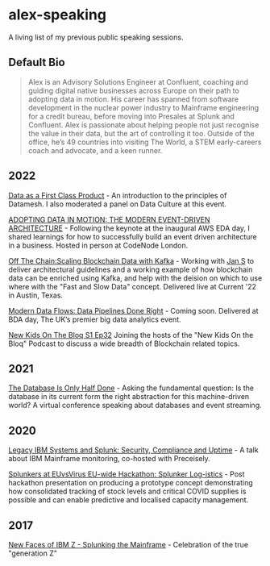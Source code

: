 # alex-speaking
A living list of my previous public speaking sessions.

## Default Bio
> Alex is an Advisory Solutions Engineer at Confluent, coaching and guiding digital native businesses across Europe on their path to adopting data in motion. His career has spanned from software development in the nuclear power industry to Mainframe engineering for a credit bureau, before moving into Presales at Splunk and Confluent. Alex is passionate about helping people not just recognise the value in their data, but the art of controlling it too. Outside of the office, he’s 49 countries into visiting The World, a STEM early-careers coach and advocate, and a keen runner.

## 2022
[Data as a First Class Product](https://www.sofasummits.com/data-ai-summit) - An introduction to the principles of Datamesh. I also moderated a panel on Data Culture at this event.

[ADOPTING DATA IN MOTION: THE MODERN EVENT-DRIVEN ARCHITECTURE](https://gotoldn.com/2022-eda-aws-day/schedule?date=2022-09-01) - Following the keynote at the inaugural AWS EDA day, I shared learnings for how to successfully build an event driven architecture in a business. Hosted in person at CodeNode London.

[Off The Chain:Scaling Blockchain Data with Kafka](https://www.confluent.io/events/current-2022/off-the-chain-scaling-blockchain-data-with-kafka) - Working with [Jan S](https://github.com/griga23) to deliver architectural guidelines and a working example of how blockchain data can be enriched using Kafka, and help with the deision on which to use where with the "Fast and Slow Data" concept. Delivered live at Current '22 in Austin, Texas.

[Modern Data Flows: Data Pipelines Done Right](https://whitehallmedia.co.uk/bdanov2022/programme/#:~:text=Alex%20Stuart) - Coming soon. Delivered at BDA day, The UK’s premier big data analytics event.

[New Kids On The Bloq S1 Ep32](https://rss.com/podcasts/newkidsonthebloq/680840) Joining the hosts of the "New Kids On the Bloq" Podcast to discuss a wide breadth of Blockchain related topics.

## 2021
[The Database Is Only Half Done](https://whitehallmedia.co.uk/bdanov2021/programme/) - Asking the fundamental question: Is the database in its current form the right abstraction for this machine-driven world? A virtual conference speaking about databases and event streaming.

## 2020
[Legacy IBM Systems and Splunk: Security, Compliance and Uptime](https://www.precisely.com/resource-center/webinars/legacy-ibm-systems-and-splunk-security-compliance-and-uptime) - A talk about IBM Mainframe monitoring, co-hosted with Preceisely.

[Splunkers at EUvsVirus EU-wide Hackathon: Splunker Log-istics](https://www.linkedin.com/smart-links/AQGzoYUr2YgPmw/0b27d0f0-ff81-4233-9796-39dcd851c949) - Post hackathon presentation on producing a prototype concept demonstrating how consolidated tracking of stock levels and critical COVID supplies is possible and can enable predictive and localised capacity management.

## 2017
[New Faces of IBM Z - Splunking the Mainframe](https://mediacenter.ibm.com/media/New+Faces+of+IBM+Z+%E2%80%9CSplunking%E2%80%9D+the+mainframe/1_mw1ijj1c) - Celebration of the true "generation Z" 
